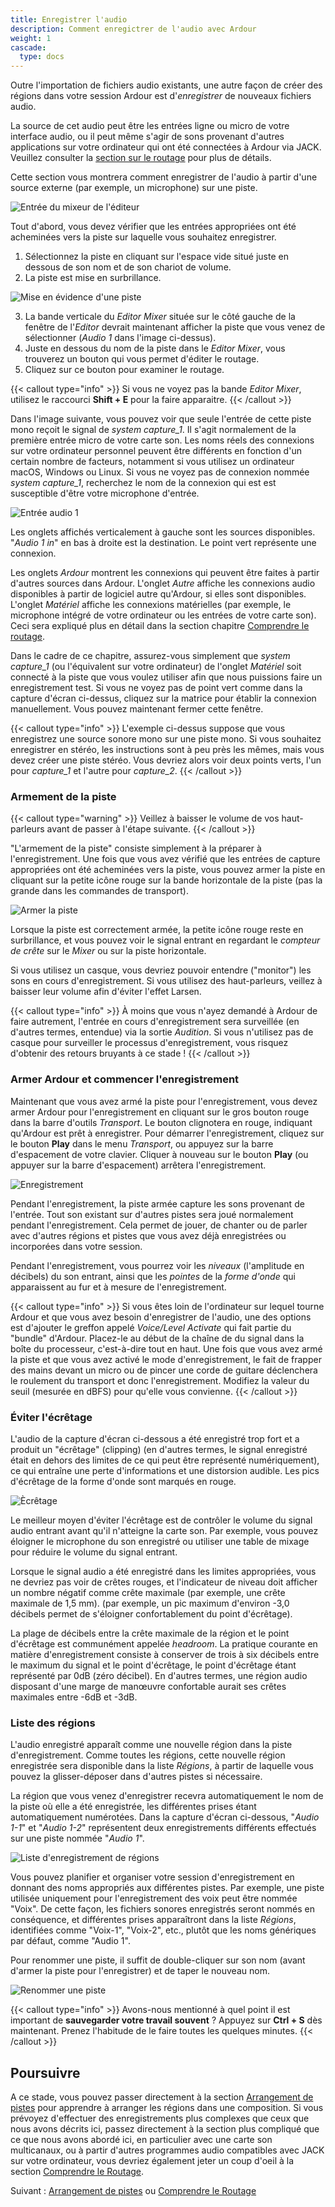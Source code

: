```yaml
---
title: Enregistrer l'audio
description: Comment enregictrer de l'audio avec Ardour
weight: 1
cascade:
  type: docs
---
```


Outre l'importation de fichiers audio existants, une autre façon de créer des régions dans votre session Ardour est d'*enregistrer* de nouveaux fichiers audio.

La source de cet audio peut être les entrées ligne ou micro de votre interface audio, ou il peut même s'agir de sons provenant d'autres applications sur votre ordinateur qui ont été connectées à Ardour via JACK. Veuillez consulter la [section sur le routage](../understanding-routing/) pour plus de détails.

Cette section vous montrera comment enregistrer de l'audio à partir d'une source externe (par exemple, un microphone) sur une piste.

![Entrée du mixeur de l'éditeur](en/ardour7-editor-mixer-input.png?width=50vw)

Tout d'abord, vous devez vérifier que les entrées appropriées ont été acheminées vers la piste sur laquelle vous souhaitez enregistrer.

1. Sélectionnez la piste en cliquant sur l'espace vide situé juste en dessous de son nom et de son chariot de volume.
2. La piste est mise en surbrillance.

![Mise en évidence d'une piste](en/ardour7-audio-1-highlight.gif?width=30vw)

3. La bande verticale du _Editor Mixer_ située sur le côté gauche de la fenêtre de l'_Editor_ devrait maintenant afficher la piste que vous venez de sélectionner (*Audio 1* dans l'image ci-dessus).
4. Juste en dessous du nom de la piste dans le _Editor Mixer_, vous trouverez un bouton qui vous permet d'éditer le routage.
5. Cliquez sur ce bouton pour examiner le routage.

{{< callout type="info" >}}
Si vous ne voyez pas la bande _Editor Mixer_, utilisez le raccourci **Shift + E** pour la faire apparaitre.
{{< /callout >}}

Dans l'image suivante, vous pouvez voir que seule l'entrée de cette piste mono reçoit le signal de *system capture_1*.
Il s'agit normalement de la première entrée micro de votre carte son. Les noms réels des connexions sur votre ordinateur personnel peuvent être différents en fonction d'un certain nombre de facteurs, notamment si vous utilisez un ordinateur macOS, Windows ou Linux. Si vous ne voyez pas de connexion nommée *system capture_1*, recherchez le nom de la connexion qui est est susceptible d'être votre microphone d'entrée.

![Entrée audio 1](en/ardour7-audio-1-input.png?height=30vw)

Les onglets affichés verticalement à gauche sont les sources disponibles.
"*Audio 1 in*" en bas à droite est la destination. Le point vert représente une connexion.

Les onglets _Ardour_ montrent les connexions qui peuvent être faites à partir d'autres sources dans Ardour.
L'onglet _Autre_ affiche les connexions audio disponibles à partir de logiciel autre qu'Ardour, si elles sont disponibles.
L'onglet _Matériel_ affiche les connexions matérielles (par exemple, le microphone intégré de votre ordinateur ou les entrées de votre carte son). Ceci sera expliqué plus en détail dans la section chapitre [Comprendre le routage](../understanding-routing/).

Dans le cadre de ce chapitre, assurez-vous simplement que _system capture_1_ (ou l'équivalent sur votre ordinateur) de l'onglet _Matériel_ soit connecté à la piste que vous voulez utiliser afin que nous puissions faire un enregistrement test. Si vous ne voyez pas de point vert comme dans la capture d'écran ci-dessus, cliquez sur la matrice pour établir la connexion manuellement.
Vous pouvez maintenant fermer cette fenêtre.

{{< callout type="info" >}}
L'exemple ci-dessus suppose que vous enregistrez une source sonore mono sur une piste mono. Si vous souhaitez enregistrer en stéréo, les instructions sont à peu près les mêmes, mais vous devez créer une piste stéréo. Vous devriez alors voir deux points verts,
l'un pour _capture_1_ et l'autre pour _capture_2_.
{{< /callout >}}

### Armement de la piste

{{< callout type="warning" >}}
Veillez à baisser le volume de vos haut-parleurs avant de passer à l'étape suivante.
{{< /callout >}}

"L'armement de la piste" consiste simplement à la préparer à l'enregistrement. Une fois que vous avez vérifié que les entrées de capture appropriées ont été acheminées vers la piste, vous pouvez armer la piste en cliquant sur la petite icône rouge sur la bande 
horizontale de la piste (pas la grande dans les commandes de transport).

![Armer la piste](en/ardour7-arming-the-track.png?width=40vw)

Lorsque la piste est correctement armée, la petite icône rouge reste en surbrillance, et vous pouvez voir le signal entrant en regardant le _compteur de crête_ sur le _Mixer_ ou sur la piste horizontale.

Si vous utilisez un casque, vous devriez pouvoir entendre ("monitor") les sons en cours d'enregistrement. Si vous utilisez des haut-parleurs, veillez à baisser leur volume afin d'éviter l'effet Larsen.

{{< callout type="info" >}}
À moins que vous n'ayez demandé à Ardour de faire autrement, l'entrée en cours d'enregistrement sera surveillée (en d'autres termes, entendue) via la sortie _Audition_. Si vous n'utilisez pas de casque pour surveiller le processus d'enregistrement, vous risquez d'obtenir des retours bruyants à ce stade !
{{< /callout >}}

### Armer Ardour et commencer l'enregistrement

Maintenant que vous avez armé la piste pour l'enregistrement, vous devez armer Ardour pour l'enregistrement en cliquant sur le gros bouton rouge dans la barre d'outils _Transport_. Le bouton clignotera en rouge, indiquant qu'Ardour est prêt à enregistrer. Pour démarrer l'enregistrement, cliquez sur le bouton **Play** dans le menu _Transport_, ou appuyez sur la barre d'espacement de votre clavier. Cliquer à nouveau sur le bouton **Play** (ou appuyer sur la barre d'espacement) arrêtera l'enregistrement.

![Enregistrement](en/ardour7-recording.png?width=50vw)

Pendant l'enregistrement, la piste armée capture les sons provenant de l'entrée. Tout son existant sur d'autres pistes sera joué normalement pendant l'enregistrement. Cela permet de jouer, de chanter ou de parler avec d'autres régions et pistes que vous avez déjà enregistrées ou incorporées dans votre session.

Pendant l'enregistrement, vous pourrez voir les _niveaux_ (l'amplitude en décibels) du son entrant, ainsi que les _pointes_ de la _forme d'onde_ qui apparaissent au fur et à mesure de l'enregistrement.

{{< callout type="info" >}}
Si vous êtes loin de l'ordinateur sur lequel tourne Ardour et que vous avez besoin d'enregistrer de l'audio, une des options est d'ajouter le greffon appelé _Voice/Level Activate_ qui fait partie du "bundle" d'Ardour. Placez-le au début de la chaîne de du signal dans la boîte du processeur, c'est-à-dire tout en haut. Une fois que vous avez armé la piste et que vous avez activé le mode d'enregistrement, le fait de frapper des mains devant un micro ou de pincer une corde de guitare déclenchera le roulement du transport et donc l'enregistrement. Modifiez la valeur du seuil (mesurée en dBFS) pour qu'elle vous convienne.
{{< /callout >}}

### Éviter l'écrêtage

L'audio de la capture d'écran ci-dessous a été enregistré trop fort et a produit un "écrêtage" (clipping) (en d'autres termes, le signal enregistré était en dehors des limites de ce qui peut être représenté numériquement), ce qui entraîne une perte d'informations et une distorsion audible. Les pics d'écrêtage de la forme d'onde sont marqués en rouge.

![Ècrêtage](en/ardour7-clipping.png?width=50vw)

Le meilleur moyen d'éviter l'écrêtage est de contrôler le volume du signal audio entrant avant qu'il n'atteigne la carte son.
Par exemple, vous pouvez éloigner le microphone du son enregistré ou utiliser une table de mixage pour réduire le volume du signal entrant. 

Lorsque le signal audio a été enregistré dans les limites appropriées, vous ne devriez pas voir de crêtes rouges, et l'indicateur de niveau doit afficher un nombre négatif comme crête maximale (par exemple, une crête maximale de 1,5 mm). (par exemple, un pic maximum d'environ -3,0 décibels permet de s'éloigner confortablement du point d'écrêtage).

La plage de décibels entre la crête maximale de la région et le point d'écrêtage est communément appelée _headroom_. La pratique courante en matière d'enregistrement consiste à conserver de trois à six décibels entre le maximum du signal et le point d'écrêtage, le point d'écrêtage étant représenté par 0dB (zéro décibel). En d'autres termes, une région audio disposant d'une marge de manœuvre confortable aurait ses crêtes maximales entre -6dB et -3dB.

### Liste des régions

L'audio enregistré apparaît comme une nouvelle région dans la piste d'enregistrement. Comme toutes les régions, cette nouvelle région enregistrée sera disponible dans la liste _Régions_, à partir de laquelle vous pouvez la glisser-déposer dans d'autres pistes si nécessaire.

La région que vous venez d'enregistrer recevra automatiquement le nom de la piste où elle a été enregistrée, les différentes prises étant automatiquement numérotées. Dans la capture d'écran ci-dessous, "*Audio 1-1*" et "*Audio 1-2*" représentent deux enregistrements
différents effectués sur une piste nommée "*Audio 1*".

![Liste d'enregistrement de régions](en/ardour7-region-list-recording.png?width=40vw)

Vous pouvez planifier et organiser votre session d'enregistrement en donnant des noms appropriés aux différentes pistes. Par exemple, une piste utilisée uniquement pour l'enregistrement des voix peut être nommée "Voix". De cette façon, les fichiers sonores enregistrés seront nommés en conséquence, et différentes prises apparaîtront dans la liste _Régions_, identifiées comme "Voix-1", "Voix-2", etc., plutôt que les noms génériques par défaut, comme "Audio 1".

Pour renommer une piste, il suffit de double-cliquer sur son nom (avant d'armer la piste pour l'enregistrer) et de taper le nouveau nom.

![Renommer une piste](en/ardour7-rename-track.png?width=40vw)

{{< callout type="info" >}}
Avons-nous mentionné à quel point il est important de **sauvegarder votre travail souvent** ? Appuyez sur **Ctrl + S** dès maintenant. Prenez l'habitude de le faire toutes les quelques minutes.
{{< /callout >}}

Poursuivre
----------

A ce stade, vous pouvez passer directement à la section [Arrangement de pistes](../../editing-sessions/arranging-tracks/) pour apprendre à arranger les régions dans une composition. Si vous prévoyez d'effectuer des enregistrements plus complexes que ceux que nous avons décrits ici, passez directement à la section plus compliqué que ce que nous avons abordé ici, en particulier avec une carte son multicanaux, ou à partir d'autres programmes audio compatibles avec JACK sur votre ordinateur, vous devriez également jeter un coup d'oeil à la section [Comprendre le Routage](../understanding-routing).

Suivant : [Arrangement de pistes](../../editing-sessions/arranging-tracks/) ou [Comprendre le Routage](../understanding-routing)